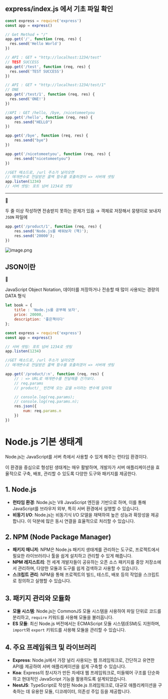 ## express/index.js 에서 기초 파일 확인

```jsx
const express = require('express')
const app = express()

// Get Method + "/"
app.get('/', function (req, res) {
  res.send('Hello World')
})

// API : GET + "http://localhost:1234/test"
// TEST SUCCESS
app.get('/test', function (req, res) {
  res.send('TEST SUCCESS')
})

// API : GET + "http://localhost:1234/test/1"
// ONE
app.get('/test/1', function (req, res) {
  res.send('ONE!')
})

//API : GET /hello, /bye, /nicetomeetyou
app.get('/hello', function (req, res) {
    res.send("HELLO")
})

app.get('/bye', function (req, res) {
    res.send("bye")
})

app.get('/nicetomeetyou', function (req, res) {
    res.send("nicetomeetyou")
})

//GET 메소드로, /url 주소가 날라오면
// 매개변수로 전달받은 콜백 함수를 호출하겠어 => 서버에 셋팅
app.listen(1234)
// 서버 셋팅: 포트 넘버 1234로 셋팅
```

---

<aside>
📌

두 줄 이상 작성하면 전송받지 못하는 문제가 있음 → 객체로 저장해서 뭉탱이로 보내자 `JSON` 파일에

</aside>

```jsx
app.get('/product/1', function (req, res) {
    res.send('Node.js를 배워보자 (책)');
    res.send('20000');
})
```

![image.png](https://prod-files-secure.s3.us-west-2.amazonaws.com/5428f7b2-4294-48af-83a5-0dbce4a61e51/b4a150ed-631a-4957-bb6d-128cb812bfa3/image.png)

## JSON이란

<aside>
📌

JavaScript Object Notation, 데이터를 저장하거나 전송할 때 많이 사용되는 경량의 DATA 형식

</aside>

```jsx
let book = {
	title : 'Node.js를 공부해 보자',
	price: 20000,
	description: '좋은책이다'
};
```

```jsx
const express = require('express')
const app = express()

// 서버 셋팅: 포트 넘버 1234로 셋팅
app.listen(1234)

//GET 메소드로, /url 주소가 날라오면
// 매개변수로 전달받은 콜백 함수를 호출하겠어 => 서버에 셋팅

app.get('/product/:n', function (req, res) {
    // : => URL로 매개변수를 전달해줄 건가보다.
    // req.params
    // product/_ 빈칸에 오는 값을 n이라는 변수에 담아줘

    // console.log(req.params);
    // console.log(req.params.n);
    res.json({
        num: req.params.n
    })
})
```

# Node.js 기본 생태계

Node.js는 JavaScript를 서버 측에서 사용할 수 있게 해주는 런타임 환경이다. 

이 환경을 중심으로 형성된 생태계는 매우 활발하며, 개발자가 서버 애플리케이션을 효율적으로 구축, 배포, 관리할 수 있도록 다양한 도구와 패키지를 제공한다. 

## 1. Node.js

- **런타임 환경**: Node.js는 V8 JavaScript 엔진을 기반으로 하며, 이를 통해 JavaScript를 브라우저 외부, 특히 서버 환경에서 실행할 수 있습니다.
- **비동기 I/O**: Node.js는 비동기식 I/O 모델을 채택하여 높은 성능과 확장성을 제공합니다. 이 덕분에 많은 동시 연결을 효율적으로 처리할 수 있습니다.

## 2. NPM (Node Package Manager)

- **패키지 매니저**: NPM은 Node.js 패키지 생태계를 관리하는 도구로, 프로젝트에서 필요한 라이브러리나 툴을 쉽게 설치하고 관리할 수 있게 해줍니다.
- **NPM 레지스트리**: 전 세계 개발자들이 공유하는 오픈 소스 패키지를 중앙 저장소에서 관리하며, 다양한 모듈과 도구를 쉽게 검색하고 사용할 수 있습니다.
- **스크립트 관리**: NPM을 통해 프로젝트의 빌드, 테스트, 배포 등의 작업을 스크립트로 정의하고 실행할 수 있습니다.

## 3. 패키지 관리와 모듈화

- **모듈 시스템**: Node.js는 CommonJS 모듈 시스템을 사용하여 파일 단위로 코드를 분리하고, `require` 키워드를 사용해 모듈을 불러옵니다.
- **ES 모듈**: 최신 Node.js 버전에서는 ECMAScript 모듈 시스템(ESM)도 지원하며, `import`와 `export` 키워드를 사용해 모듈을 관리할 수 있습니다.

## 4. 주요 프레임워크 및 라이브러리

- **Express**: Node.js에서 가장 널리 사용되는 웹 프레임워크로, 간단하고 유연한 API를 제공하여 서버 애플리케이션을 쉽게 구축할 수 있습니다.
- **Koa**: Express의 창시자가 만든 차세대 웹 프레임워크로, 미들웨어 구조를 단순화하고 현대적인 JavaScript 기능을 활용하도록 설계되었습니다.
- **NestJS**: TypeScript로 작성된 Node.js 프레임워크로, 대규모 애플리케이션을 구축하는 데 유용한 모듈, 디코레이터, 의존성 주입 등을 제공합니다.